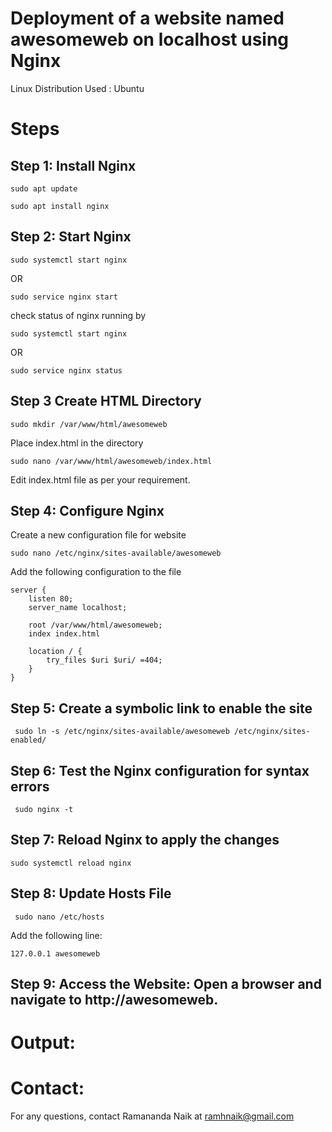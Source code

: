 # Deployment of a website named awesomeweb on localhost using Nginx

Linux Distribution Used : Ubuntu

# Steps
## Step 1: Install Nginx
~~~
sudo apt update
~~~
~~~
sudo apt install nginx
~~~

## Step 2: Start Nginx
~~~
sudo systemctl start nginx
~~~

OR
~~~
sudo service nginx start
~~~

check status of nginx running by
~~~
sudo systemctl start nginx
~~~
OR
~~~
sudo service nginx status
~~~

## Step 3 Create HTML Directory
~~~
sudo mkdir /var/www/html/awesomeweb
~~~

Place index.html in the directory
~~~
sudo nano /var/www/html/awesomeweb/index.html
~~~

Edit index.html file as per your requirement.

## Step 4: Configure Nginx
Create a new configuration file for website
~~~
sudo nano /etc/nginx/sites-available/awesomeweb
~~~

Add the following configuration to the file
~~~
server {
    listen 80;
    server_name localhost;

    root /var/www/html/awesomeweb;
    index index.html

    location / {
        try_files $uri $uri/ =404;
    }
}
~~~

## Step 5: Create a symbolic link to enable the site
~~~
 sudo ln -s /etc/nginx/sites-available/awesomeweb /etc/nginx/sites-enabled/
~~~

## Step 6: Test the Nginx configuration for syntax errors
~~~
 sudo nginx -t
~~~

## Step 7: Reload Nginx to apply the changes
  ~~~
  sudo systemctl reload nginx
  ~~~

## Step 8: Update Hosts File
  ~~~
   sudo nano /etc/hosts
  ~~~

   Add the following line:
   ~~~
   127.0.0.1 awesomeweb
   ~~~

## Step 9: Access the Website: Open a browser and navigate to http://awesomeweb.


# Output:

# Contact:
For any questions, contact Ramananda Naik at ramhnaik@gmail.com



